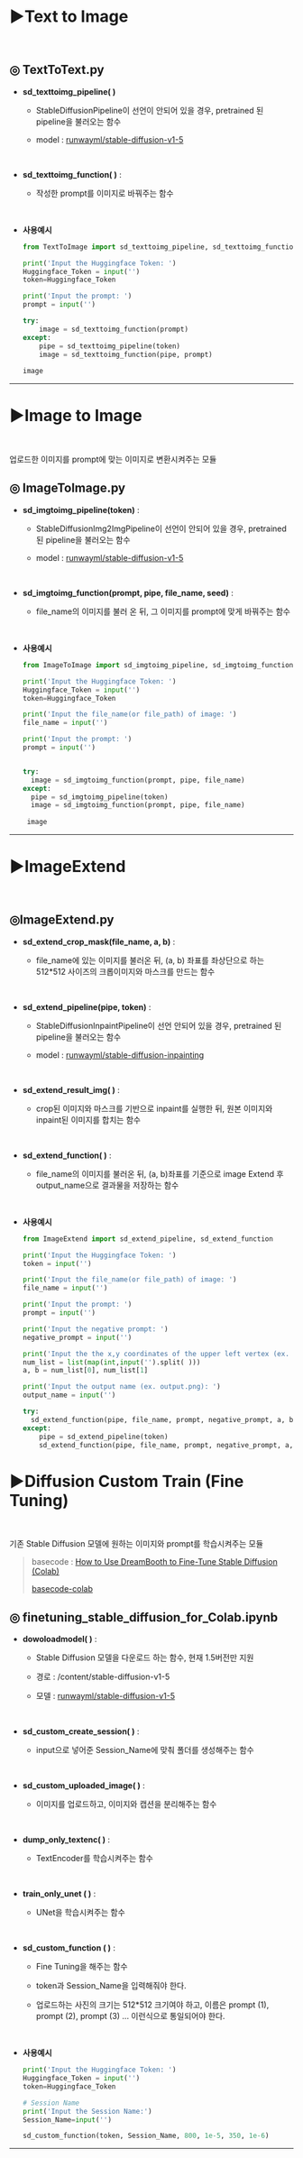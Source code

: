 # ▶Text to Image

<br>

## ◎ __TextToText.py__

- __sd_texttoimg_pipeline( )__
  - StableDiffusionPipeline이 선언이 안되어 있을 경우, pretrained 된 pipeline을 불러오는 함수
  
  - model : [runwayml/stable-diffusion-v1-5](https://huggingface.co/runwayml/stable-diffusion-v1-5)
  
    <br>
  
- __sd_texttoimg_function( )__ : 
  - 작성한 prompt를 이미지로 바꿔주는 함수

    <br>
  
- __사용예시__

  ```python
  from TextToImage import sd_texttoimg_pipeline, sd_texttoimg_function
  
  print('Input the Huggingface Token: ')
  Huggingface_Token = input('')
  token=Huggingface_Token
  
  print('Input the prompt: ')
  prompt = input('')
  
  try:
      image = sd_texttoimg_function(prompt)
  except:
      pipe = sd_texttoimg_pipeline(token)
      image = sd_texttoimg_function(pipe, prompt)
      
  image
  ```

---

# ▶Image to Image

<br>

업로드한 이미지를 prompt에 맞는 이미지로 변환시켜주는 모듈

## ◎ __ImageToImage.py__

- __sd_imgtoimg_pipeline(token)__ : 
  - StableDiffusionImg2ImgPipeline이 선언이 안되어 있을 경우, pretrained 된 pipeline을 불러오는 함수

  - model : [runwayml/stable-diffusion-v1-5](https://huggingface.co/runwayml/stable-diffusion-v1-5)

    <br>

- __sd_imgtoimg_function(prompt, pipe, file_name, seed)__ :
  - file_name의 이미지를 불러 온 뒤, 그 이미지를 prompt에 맞게 바꿔주는 함수

    <br>
  
- __사용예시__

  ```python
  from ImageToImage import sd_imgtoimg_pipeline, sd_imgtoimg_function
  
  print('Input the Huggingface Token: ')
  Huggingface_Token = input('')
  token=Huggingface_Token
  
  print('Input the file_name(or file_path) of image: ') 
  file_name = input('')
  
  print('Input the prompt: ')
  prompt = input('')
  
  
  try:
  	image = sd_imgtoimg_function(prompt, pipe, file_name)
  except:
  	pipe = sd_imgtoimg_pipeline(token)
  	image = sd_imgtoimg_function(prompt, pipe, file_name)
   
   image
  ```

---

# ▶ImageExtend

<br>

## ◎ImageExtend.py

- __sd_extend_crop_mask(file_name, a, b)__ :

  - file_name에 있는 이미지를 불러온 뒤, (a, b) 좌표를 좌상단으로 하는 512*512 사이즈의 크롭이미지와 마스크를 만드는 함수

    <br>

- __sd_extend_pipeline(pipe, token)__ : 

  - StableDiffusionInpaintPipeline이 선언 안되어 있을 경우, pretrained 된 pipeline을 불러오는 함수

  - model : [runwayml/stable-diffusion-inpainting](https://huggingface.co/runwayml/stable-diffusion-inpainting)

    <br>

- __sd_extend_result_img( )__ :

  - crop된 이미지와 마스크를 기반으로 inpaint를 실행한 뒤, 원본 이미지와 inpaint된 이미지를 합치는 함수
  
    <br>

- __sd_extend_function( )__ :

  - file_name의 이미지를 불러온 뒤, (a, b)좌표를 기준으로 image Extend 후 output_name으로 결과물을 저장하는 함수

    <br>

- __사용예시__

  ```python
  from ImageExtend import sd_extend_pipeline, sd_extend_function
  
  print('Input the Huggingface Token: ')
  token = input('')
  
  print('Input the file_name(or file_path) of image: ') 
  file_name = input('')
  
  print('Input the prompt: ')
  prompt = input('')
  
  print('Input the negative prompt: ')
  negative_prompt = input('')
  
  print('Input the the x,y coordinates of the upper left vertex (ex. 325 410): ')
  num_list = list(map(int,input('').split( )))
  a, b = num_list[0], num_list[1]
  
  print('Input the output name (ex. output.png): ')
  output_name = input('')
  
  try:
  	sd_extend_function(pipe, file_name, prompt, negative_prompt, a, b, output_name, guidance_scale = 7.5)
  except:
      pipe = sd_extend_pipeline(token)
      sd_extend_function(pipe, file_name, prompt, negative_prompt, a, b, output_name, guidance_scale = 7.5)
  ```

# ▶Diffusion Custom Train (Fine Tuning)

<br>

기존 Stable Diffusion 모델에 원하는 이미지와 prompt를 학습시켜주는 모듈

> basecode : [How to Use DreamBooth to Fine-Tune Stable Diffusion (Colab)](https://bytexd.com/how-to-use-dreambooth-to-fine-tune-stable-diffusion-colab/)
>
> [basecode-colab](https://colab.research.google.com/github/TheLastBen/fast-stable-diffusion/blob/main/fast-DreamBooth.ipynb) 

## ◎ __finetuning_stable_diffusion_for_Colab.ipynb__

- __dowoloadmodel( )__ :

  - Stable Diffusion 모델을 다운로드 하는 함수, 현재 1.5버전만 지원

  - 경로 : /content/stable-diffusion-v1-5

  - 모델 : [runwayml/stable-diffusion-v1-5](https://huggingface.co/runwayml/stable-diffusion-v1-5)

    <br>

- __sd_custom_create_session( )__ :

  - input으로 넣어준 Session_Name에 맞춰 폴더를 생성해주는 함수

    <br>

- __sd_custom_uploaded_image( )__ :

  - 이미지를 업로드하고, 이미지와 캡션을 분리해주는 함수

    <br>

- __dump_only_textenc( )__ :

  - TextEncoder를 학습시켜주는 함수

    <br>

- __train_only_unet ( )__ :

  - UNet을 학습시켜주는 함수

    <br>

- __sd_custom_function ( )__ :

  - Fine Tuning을 해주는 함수

  - token과 Session_Name을 입력해줘야 한다.

  - 업로드하는 사진의 크기는  512*512 크기여야 하고, 이름은 prompt (1), prompt (2), prompt (3) ... 이런식으로 통일되어야 한다.

    <br>

- __사용예시__

  ```python
  print('Input the Huggingface Token: ')
  Huggingface_Token = input('')
  token=Huggingface_Token
  
  # Session Name
  print('Input the Session Name:') 
  Session_Name=input('')
  
  sd_custom_function(token, Session_Name, 800, 1e-5, 350, 1e-6)
  ```

---

# 
